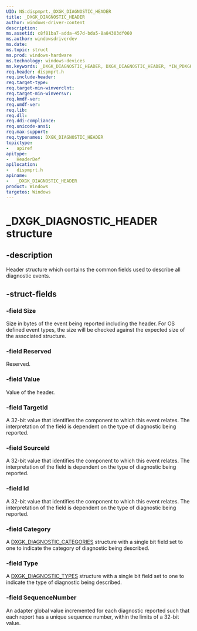 ```yaml
---
UID: NS:dispmprt._DXGK_DIAGNOSTIC_HEADER
title: _DXGK_DIAGNOSTIC_HEADER
author: windows-driver-content
description:
ms.assetid: c8f81ba7-adda-457d-bda5-8a84303df060
ms.author: windowsdriverdev
ms.date:
ms.topic: struct
ms.prod: windows-hardware
ms.technology: windows-devices
ms.keywords: _DXGK_DIAGNOSTIC_HEADER, DXGK_DIAGNOSTIC_HEADER, *IN_PDXGK_DIAGNOSTIC_HEADER
req.header: dispmprt.h
req.include-header:
req.target-type:
req.target-min-winverclnt:
req.target-min-winversvr:
req.kmdf-ver:
req.umdf-ver:
req.lib:
req.dll:
req.ddi-compliance:
req.unicode-ansi:
req.max-support:
req.typenames: DXGK_DIAGNOSTIC_HEADER
topictype:
-	apiref
apitype:
-	HeaderDef
apilocation:
-	dispmprt.h
apiname:
-	_DXGK_DIAGNOSTIC_HEADER
product: Windows
targetos: Windows
---
```


# _DXGK_DIAGNOSTIC_HEADER structure

## -description

Header structure which contains the common fields used to describe all diagnostic events.

## -struct-fields

### -field Size

Size in bytes of the event being reported including the header. For OS defined event types, the size will be checked against the expected size of the associated structure.

### -field Reserved

Reserved.

### -field Value

Value of the header.

### -field TargetId

A 32-bit value that identifies the component to which this event relates. The interpretation of the field is dependent on the type of diagnostic being reported.

### -field SourceId

A 32-bit value that identifies the component to which this event relates. The interpretation of the field is dependent on the type of diagnostic being reported.

### -field Id

A 32-bit value that identifies the component to which this event relates. The interpretation of the field is dependent on the type of diagnostic being reported.

### -field Category

A [DXGK_DIAGNOSTIC_CATEGORIES](ns-dispmprt-_dxgk_diagnostic_categories.md) structure with a single bit field set to one to indicate the category of diagnostic being described.

### -field Type

A [DXGK_DIAGNOSTIC_TYPES](ns-dispmprt-_dxgk_diagnostic_types.md) structure with a single bit field set to one to indicate the type of diagnostic being described.

### -field SequenceNumber

An adapter global value incremented for each diagnostic reported such that each report has a unique sequence number, within the limits of a 32-bit value.

